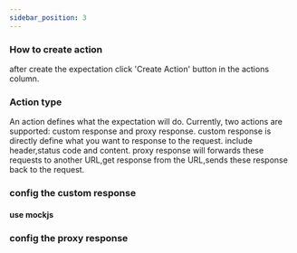 ```yaml
---
sidebar_position: 3
---
```


### How to create action

after create the expectation click 'Create Action' button in the actions column.

### Action type

An action defines what the expectation will do. Currently, two actions are supported: custom response and proxy response.
custom response is directly define what you want to response to the request. include header,status code and content.
proxy response will forwards these requests to another URL,get response from the URL,sends these response back to the request.

### config the custom response

#### use mockjs

### config the proxy response
